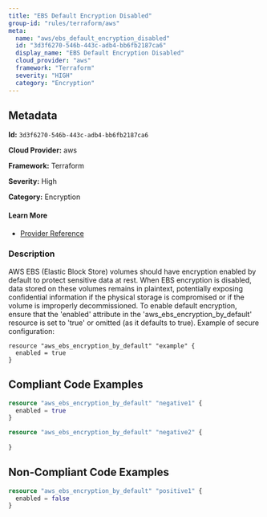 ```yaml
---
title: "EBS Default Encryption Disabled"
group-id: "rules/terraform/aws"
meta:
  name: "aws/ebs_default_encryption_disabled"
  id: "3d3f6270-546b-443c-adb4-bb6fb2187ca6"
  display_name: "EBS Default Encryption Disabled"
  cloud_provider: "aws"
  framework: "Terraform"
  severity: "HIGH"
  category: "Encryption"
---
```

## Metadata

**Id:** `3d3f6270-546b-443c-adb4-bb6fb2187ca6`

**Cloud Provider:** aws

**Framework:** Terraform

**Severity:** High

**Category:** Encryption

#### Learn More

 - [Provider Reference](https://registry.terraform.io/providers/hashicorp/aws/latest/docs/resources/ebs_encryption_by_default)

### Description

 AWS EBS (Elastic Block Store) volumes should have encryption enabled by default to protect sensitive data at rest. When EBS encryption is disabled, data stored on these volumes remains in plaintext, potentially exposing confidential information if the physical storage is compromised or if the volume is improperly decommissioned. To enable default encryption, ensure that the 'enabled' attribute in the 'aws_ebs_encryption_by_default' resource is set to 'true' or omitted (as it defaults to true). Example of secure configuration: 
```
resource "aws_ebs_encryption_by_default" "example" {
  enabled = true
}
```


## Compliant Code Examples
```terraform
resource "aws_ebs_encryption_by_default" "negative1" {
  enabled = true
}

resource "aws_ebs_encryption_by_default" "negative2" {
  
}
```
## Non-Compliant Code Examples
```terraform
resource "aws_ebs_encryption_by_default" "positive1" {
  enabled = false
}
```